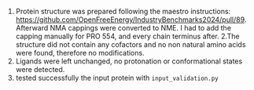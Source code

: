 1. Protein structure was prepared following the maestro instructions: https://github.com/OpenFreeEnergy/IndustryBenchmarks2024/pull/89. Afterward NMA cappings were
converted to NME. I had to add the capping manually for PRO 554, and every chain terminus after.
2.The structure did not contain any cofactors and no non natural amino acids were found,
therefore no modifications.
2. Ligands were left unchanged, no protonation or conformational states were detected.
3. tested successfully the input protein with `input_validation.py`